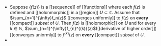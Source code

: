 - Suppose $\{f(z)\}$ is a [[sequence]] of [[functions]] where each $f(z)$ is defined and [[holonmorphic]] in a [[region]] $U\subset\mathbb{C}$.  Assume that $\sum_{n=1}^{\infty}f_n(z)$ [[converges uniformly]] to $f(z)$ on **every** [[compact]] *subset* of $U$. 
  Then $f(z)$ is [[holomorphic]] on $U$ and for every $k\in\mathbb{N}$, $\sum_{n=1}^{\infty}f_{n}^{(k)}(z)$([[derivative of higher order]]) [[converges uniormly]] to $f^{(k)}(z)$ on **every** [[compact]] *subset* of $U$.
-